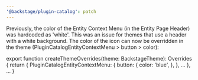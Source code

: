 ```yaml
---
'@backstage/plugin-catalog': patch
---
```


Previously, the color of the Entity Context Menu (in the Entity Page Header) was hardcoded as 'white'. This was an issue for themes that use a header with a white background. The color of the icon can now be overridden in the theme (PluginCatalogEntityContextMenu > button > color):

export function createThemeOverrides(theme: BackstageTheme): Overrides {
return {
PluginCatalogEntityContextMenu: {
button: {
color: 'blue',
},
},
...
},
...
}
